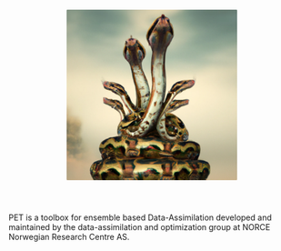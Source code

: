 <h1 align="center">
<img src="https://github.com/Python-Ensemble-Toolbox/.github/blob/main/profile/pictures/logo.png" width="300">
</h1><br>

PET is a toolbox for ensemble based Data-Assimilation developed and maintained by the data-assimilation and optimization group at NORCE Norwegian Research Centre AS.
